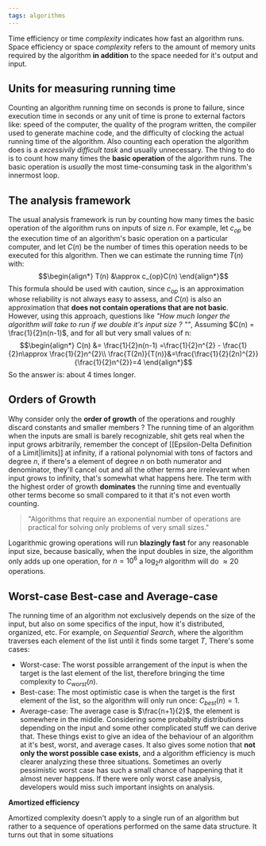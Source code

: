```yaml
---
tags: algorithms
---
```

Time efficiency or time *complexity* indicates how fast an algorithm runs.
Space efficiency or space *complexity* refers to the amount of memory units required by the algorithm **in addition** to the space needed for it's output and input.

## Units for measuring running time
Counting an algorithm running time on seconds is prone to failure, since execution time in seconds or any unit of time is prone to external factors like: speed of the computer, the quality of the program written, the compiler used to generate machine code, and the difficulty of clocking the actual running time of the algorithm.
Also counting each operation the algorithm does is a *excessivily difficult task* and usually unnecessary. The thing to do is to count how many times the **basic operation** of the algorithm runs. The basic operation is *usually* the most time-consuming task in the algorithm's innermost loop.

## The analysis framework

The usual analysis framework is run by counting how many times the basic operation of the algorithm runs on inputs of size $n$. For example, let $c_{op}$ be the execution time of an algorithm's basic operation on a particular computer, and let $C(n)$ be the number of times this operation needs to be executed for this algorithm. Then we can estimate the running time $T(n)$ with:
$$\begin{align*}
T(n) &\approx c_{op}C(n)
\end{align*}$$
This formula should be used with caution, since $c_{op}$ is an approximation whose reliability is not always easy to assess, and $C(n)$ is also an approximation that **does not contain operations that are not basic**. However, using this approach, questions like *"How much longer the algorithm will take to run if we double it's input size ? ""*, Assuming $C(n) = \frac{1}{2}n(n-1)$, and for all but very small values of n:
$$\begin{align*}
C(n) &= \frac{1}{2}n(n-1) =\frac{1}{2}n^{2} - \frac{1}{2}n\approx \frac{1}{2}n^{2}\\
\frac{T(2n)}{T(n)}&=\frac{\frac{1}{2}(2n)^{2}}{\frac{1}{2}n^{2}}=4
\end{align*}$$
So the answer is: about $4$ times longer.
## Orders of Growth
Why consider only the **order of growth** of the operations and roughly discard constants and smaller members ? The running time of an algorithm when the inputs are small is barely recognizable, shit gets real when the input grows arbitrarily, remember the concept of [[Epsilon-Delta Definition of a Limit|limits]] at infinity, if a rational polynomial with tons of factors and degree $n$, if there's a element of degree $n$ on both numerator and denominator, they'll cancel out and all the other terms are irrelevant when input grows to infinity, that's somewhat what happens here. The term with the highest order of growth **dominates** the running time and eventually other terms become so small compared to it that it's not even worth counting.

> "Algorithms that require an exponential number of operations are practical for solving only problems of very small sizes."

Logarithmic growing operations will run **blazingly fast** for any reasonable input size, because basically, when the input doubles in size, the algorithm only adds up one operation, for $n=10^{6}$ a $\log_{2}n$ algorithm will do $\approx 20$ operations.

## Worst-case Best-case and Average-case 

The running time of an algorithm not exclusively depends on the size of the input, but also on some specifics of the input, how it's distributed, organized, etc. For example, on *Sequential Search*, where the algorithm traverses each element of the list until it finds some target $T$, There's some cases:
- Worst-case: The worst possible arrangement of the input is when the target is the last element of the list, therefore bringing the time complexity to $C_{worst}(n)$.
- Best-case: The most optimistic case is when the target is the first element of the list, so the algorithm will only run once: $C_{best}(n)=1$.
- Average-case: The average case is $\frac{n+1}{2}$, the element is somewhere in the middle. Considering some probabilty distributions depending on the input and some other complicated stuff we can derive that.
These things exist to give an idea of the behaviour of an algorithm at it's best, worst, and average cases. It also gives some notion that **not only the worst possible case exists**, and a algorithm efficiency is much clearer analyzing these three situations. Sometimes an overly pessimistic worst case has such a small chance of happening that it almost never happens. If there were only worst case analysis, developers would miss such important insights on analysis.

**Amortized efficiency**

Amortized complexity doesn't apply to a single run of an algorithm but rather to a sequence of operations performed on the same data structure. It turns out that in some situations 